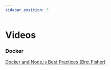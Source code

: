 ```yaml
---
sidebar_position: 5
---
```


# Videos

### Docker

[Docker and Node.js Best Practices (Bret Fisher)](https://youtu.be/Zgx0o8QjJk4)